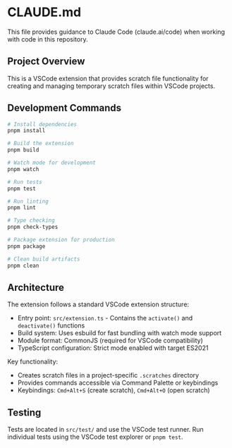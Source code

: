 # CLAUDE.md

This file provides guidance to Claude Code (claude.ai/code) when working with code in this repository.

## Project Overview

This is a VSCode extension that provides scratch file functionality for creating and managing temporary scratch files within VSCode projects.

## Development Commands

```bash
# Install dependencies
pnpm install

# Build the extension
pnpm build

# Watch mode for development
pnpm watch

# Run tests
pnpm test

# Run linting
pnpm lint

# Type checking
pnpm check-types

# Package extension for production
pnpm package

# Clean build artifacts
pnpm clean
```

## Architecture

The extension follows a standard VSCode extension structure:
- Entry point: `src/extension.ts` - Contains the `activate()` and `deactivate()` functions
- Build system: Uses esbuild for fast bundling with watch mode support
- Module format: CommonJS (required for VSCode compatibility)
- TypeScript configuration: Strict mode enabled with target ES2021

Key functionality:
- Creates scratch files in a project-specific `.scratches` directory
- Provides commands accessible via Command Palette or keybindings
- Keybindings: `Cmd+Alt+S` (create scratch), `Cmd+Alt+O` (open scratch)

## Testing

Tests are located in `src/test/` and use the VSCode test runner. Run individual tests using the VSCode test explorer or `pnpm test`.